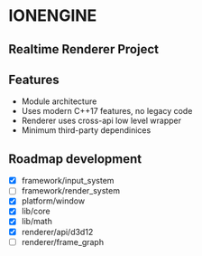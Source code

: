 # IONENGINE
## Realtime Renderer Project

## Features

- Module architecture
- Uses modern C++17 features, no legacy code
- Renderer uses cross-api low level wrapper
- Minimum third-party dependinices

## Roadmap development

- [x] framework/input_system
- [ ] framework/render_system
- [x] platform/window
- [x] lib/core
- [x] lib/math
- [x] renderer/api/d3d12
- [ ] renderer/frame_graph
